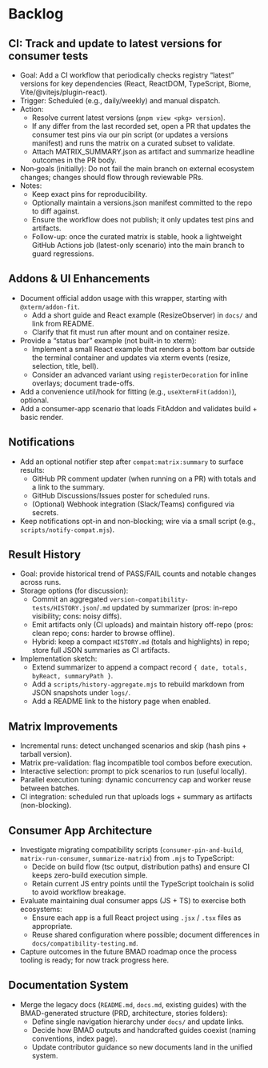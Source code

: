 # Backlog

## CI: Track and update to latest versions for consumer tests
- Goal: Add a CI workflow that periodically checks registry “latest” versions for key dependencies (React, ReactDOM, TypeScript, Biome, Vite/@vitejs/plugin-react).
- Trigger: Scheduled (e.g., daily/weekly) and manual dispatch.
- Action:
  - Resolve current latest versions (`pnpm view <pkg> version`).
  - If any differ from the last recorded set, open a PR that updates the consumer test pins via our pin script (or updates a versions manifest) and runs the matrix on a curated subset to validate.
  - Attach MATRIX_SUMMARY.json as artifact and summarize headline outcomes in the PR body.
- Non‑goals (initially): Do not fail the main branch on external ecosystem changes; changes should flow through reviewable PRs.
- Notes:
  - Keep exact pins for reproducibility.
  - Optionally maintain a versions.json manifest committed to the repo to diff against.
  - Ensure the workflow does not publish; it only updates test pins and artifacts.
  - Follow-up: once the curated matrix is stable, hook a lightweight GitHub Actions job (latest-only scenario) into the main branch to guard regressions.

## Addons & UI Enhancements
- Document official addon usage with this wrapper, starting with `@xterm/addon-fit`.
  - Add a short guide and React example (ResizeObserver) in `docs/` and link from README.
  - Clarify that fit must run after mount and on container resize.
- Provide a “status bar” example (not built-in to xterm):
  - Implement a small React example that renders a bottom bar outside the terminal container and updates via xterm events (resize, selection, title, bell).
  - Consider an advanced variant using `registerDecoration` for inline overlays; document trade-offs.
- Add a convenience util/hook for fitting (e.g., `useXtermFit(addon)`), optional.
- Add a consumer-app scenario that loads FitAddon and validates build + basic render.

## Notifications
- Add an optional notifier step after `compat:matrix:summary` to surface results:
  - GitHub PR comment updater (when running on a PR) with totals and a link to the summary.
  - GitHub Discussions/Issues poster for scheduled runs.
  - (Optional) Webhook integration (Slack/Teams) configured via secrets.
- Keep notifications opt-in and non-blocking; wire via a small script (e.g., `scripts/notify-compat.mjs`).

## Result History
- Goal: provide historical trend of PASS/FAIL counts and notable changes across runs.
- Storage options (for discussion):
  - Commit an aggregated `version-compatibility-tests/HISTORY.json`/`.md` updated by summarizer (pros: in-repo visibility; cons: noisy diffs).
  - Emit artifacts only (CI uploads) and maintain history off-repo (pros: clean repo; cons: harder to browse offline).
  - Hybrid: keep a compact `HISTORY.md` (totals and highlights) in repo; store full JSON summaries as CI artifacts.
- Implementation sketch:
  - Extend summarizer to append a compact record `{ date, totals, byReact, summaryPath }`.
  - Add a `scripts/history-aggregate.mjs` to rebuild markdown from JSON snapshots under `logs/`.
  - Add a README link to the history page when enabled.

## Matrix Improvements
- Incremental runs: detect unchanged scenarios and skip (hash pins + tarball version).
- Matrix pre-validation: flag incompatible tool combos before execution.
- Interactive selection: prompt to pick scenarios to run (useful locally).
- Parallel execution tuning: dynamic concurrency cap and worker reuse between batches.
- CI integration: scheduled run that uploads logs + summary as artifacts (non-blocking).

## Consumer App Architecture
- Investigate migrating compatibility scripts (`consumer-pin-and-build`, `matrix-run-consumer`, `summarize-matrix`) from `.mjs` to TypeScript:
  - Decide on build flow (tsc output, distribution paths) and ensure CI keeps zero-build execution simple.
  - Retain current JS entry points until the TypeScript toolchain is solid to avoid workflow breakage.
- Evaluate maintaining dual consumer apps (JS + TS) to exercise both ecosystems:
  - Ensure each app is a full React project using `.jsx` / `.tsx` files as appropriate.
  - Reuse shared configuration where possible; document differences in `docs/compatibility-testing.md`.
- Capture outcomes in the future BMAD roadmap once the process tooling is ready; for now track progress here.

## Documentation System
- Merge the legacy docs (`README.md`, `docs.md`, existing guides) with the BMAD-generated structure (PRD, architecture, stories folders):
  - Define single navigation hierarchy under `docs/` and update links.
  - Decide how BMAD outputs and handcrafted guides coexist (naming conventions, index page).
  - Update contributor guidance so new documents land in the unified system.
